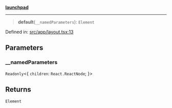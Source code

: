 [**launchpad**](index.md)

***

> **default**(`__namedParameters`): `Element`

Defined in: [src/app/layout.tsx:13](https://github.com/victorbratov/launchpad/blob/ba912ff5e4884ef55d41a8ab239f2bb8e81f8ecb/src/app/layout.tsx#L13)

## Parameters

### \_\_namedParameters

`Readonly`\<\{ `children`: `React.ReactNode`; \}\>

## Returns

`Element`
